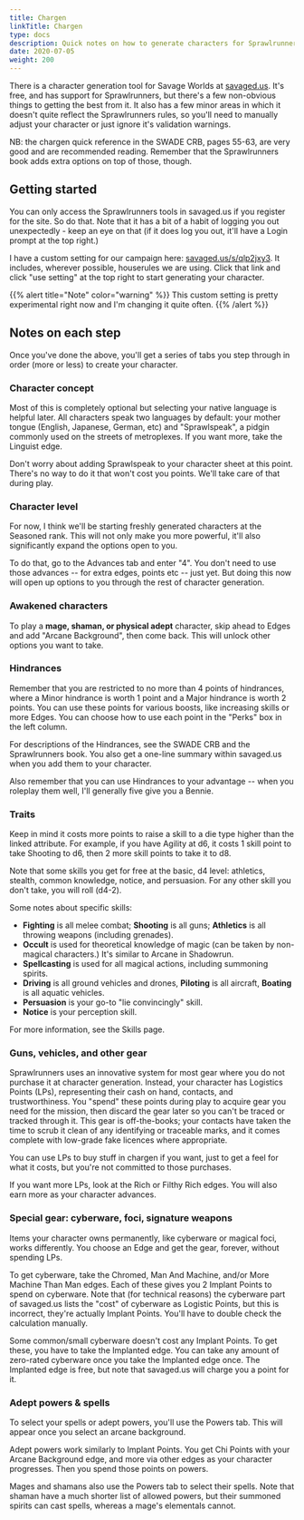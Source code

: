 ```yaml
---
title: Chargen
linkTitle: Chargen
type: docs
description: Quick notes on how to generate characters for Sprawlrunners
date: 2020-07-05
weight: 200
---
```


There is a character generation tool for Savage Worlds at [savaged.us](https://savaged.us/). It's free, and has support for Sprawlrunners, but there's a few non-obvious things to getting the best from it. It also has a few minor areas in which it doesn't quite reflect the Sprawlrunners rules, so you'll need to manually adjust your character or just ignore it's validation warnings.

NB: the chargen quick reference in the SWADE CRB, pages 55-63, are very good and are recommended reading. Remember that the Sprawlrunners book adds extra options on top of those, though.

## Getting started 

You can only access the Sprawlrunners tools in savaged.us if you register for the site. So do that. Note that it has a bit of a habit of logging you out unexpectedly - keep an eye on that (if it does log you out, it'll have a Login prompt at the top right.)

I have a custom setting for our campaign here: [savaged.us/s/qlp2jxy3](https://savaged.us/s/qlp2jxy3). It includes, wherever possible, houserules we are using. Click that link and click "use setting" at the top right to start generating your character. 

{{% alert title="Note" color="warning" %}}
This custom setting is pretty experimental right now and I'm changing it quite often.
{{% /alert %}} 

<!-- Once you do that, select Characters in the left toolbar (1), then the New Character icon at the bottom right (2), then select Sprawlrunners from the list of settings (3). This will pre-load some rules customisations.

{{< imgproc "savaged_01_make_character.png" Resize "600x" >}}
{{< /imgproc >}}
-->

## Notes on each step

Once you've done the above, you'll get a series of tabs you step through in order (more or less) to create your character.

### Character concept

Most of this is completely optional but selecting your native language is helpful later. All characters speak two languages by default: your mother tongue (English, Japanese, German, etc) and "Sprawlspeak", a pidgin commonly used on the streets of metroplexes. If you want more, take the Linguist edge.

Don't worry about adding Sprawlspeak to your character sheet at this point. There's no way to do it that won't cost you points. We'll take care of that during play.

### Character level

For now, I think we'll be starting freshly generated characters at the Seasoned rank. This will not only make you more powerful, it'll also significantly expand the options open to you. 

To do that, go to the Advances tab and enter "4". You don't need to use those advances -- for extra edges, points etc -- just yet. But doing this now will open up options to you through the rest of character generation. 

### Awakened characters

To play a **mage, shaman, or physical adept** character, skip ahead to Edges and add "Arcane Background", then come back. This will unlock other options you want to take.

### Hindrances

Remember that you are restricted to no more than 4 points of hindrances, where a Minor hindrance is worth 1 point and a Major hindrance is worth 2 points. You can use these points for various boosts, like increasing skills or more Edges. You can choose how to use each point in the "Perks" box in the left column.

For descriptions of the Hindrances, see the SWADE CRB and the Sprawlrunners book. You also get a one-line summary within savaged.us when you add them to your character.

Also remember that you can use Hindrances to your advantage -- when you roleplay them well, I'll generally five give you a Bennie. 

### Traits

Keep in mind it costs more points to raise a skill to a die type higher than the linked attribute. For example, if you have Agility at d6, it costs 1 skill point to take Shooting to d6, then 2 more skill points to take it to d8.

Note that some skills you get for free at the basic, d4 level: athletics, stealth, common knowledge, notice, and persuasion. For any other skill you don't take, you will roll (d4-2).

Some notes about specific skills:
  
* **Fighting** is all melee combat; **Shooting** is all guns; **Athletics** is all throwing weapons (including grenades).
* **Occult** is used for theoretical knowledge of magic (can be taken by non-magical characters.) It's similar to Arcane in Shadowrun.
* **Spellcasting** is used for all magical actions, including summoning spirits.
* **Driving** is all ground vehicles and drones, **Piloting** is all aircraft, **Boating** is all aquatic vehicles.
* **Persuasion** is your go-to "lie convincingly" skill.
* **Notice** is your perception skill.

For more information, see the Skills page. 

### Guns, vehicles, and other gear

Sprawlrunners uses an innovative system for most gear where you do not purchase it at character generation. Instead, your character has Logistics Points (LPs), representing their cash on hand, contacts, and trustworthiness. You "spend" these points during play to acquire gear you need for the mission, then discard the gear later so you can't be traced or tracked through it. This gear is off-the-books; your contacts have taken the time to scrub it clean of any identifying or traceable marks, and it comes complete with low-grade fake licences where appropriate.

You can use LPs to buy stuff in chargen if you want, just to get a feel for what it costs, but you're not committed to those purchases.

If you want more LPs, look at the Rich or Filthy Rich edges. You will also earn more as your character advances.

### Special gear: cyberware, foci, signature weapons

Items your character owns permanently, like cyberware or magical foci, works differently. You choose an Edge and get the gear, forever, without spending LPs.

To get cyberware, take the Chromed, Man And Machine, and/or More Machine Than Man edges. Each of these gives you 2 Implant Points to spend on cyberware. Note that (for technical reasons) the cyberware part of savaged.us lists the "cost" of cyberware as Logistic Points, but this is incorrect, they're actually Implant Points. You'll have to double check the calculation manually.

Some common/small cyberware doesn't cost any Implant Points. To get these, you have to take the Implanted edge. You can take any amount of zero-rated cyberware once you take the Implanted edge once. The Implanted edge is free, but note that savaged.us will charge you a point for it. 

### Adept powers & spells 

To select your spells or adept powers, you'll use the Powers tab. This will appear once you select an arcane background.

Adept powers work similarly to Implant Points. You get Chi Points with your Arcane Background edge, and more via other edges as your character progresses. Then you spend those points on powers.

Mages and shamans also use the Powers tab to select their spells. Note that shaman have a much shorter list of allowed powers, but their summoned spirits can cast spells, whereas a mage's elementals cannot.

